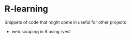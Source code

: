 # R-learning
Snippets of code that might come in useful for other projects
- web scraping in R using rvest

